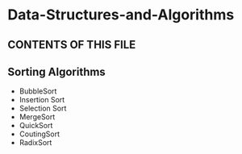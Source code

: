 # Data-Structures-and-Algorithms

CONTENTS OF THIS FILE
---------------------

Sorting Algorithms
---------------------
* BubbleSort
* Insertion Sort
* Selection Sort
* MergeSort
* QuickSort 
* CoutingSort
* RadixSort
